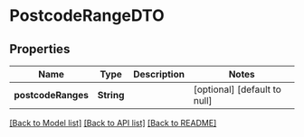# PostcodeRangeDTO
## Properties

| Name | Type | Description | Notes |
|------------ | ------------- | ------------- | -------------|
| **postcodeRanges** | **String** |  | [optional] [default to null] |

[[Back to Model list]](../README.md#documentation-for-models) [[Back to API list]](../README.md#documentation-for-api-endpoints) [[Back to README]](../README.md)

